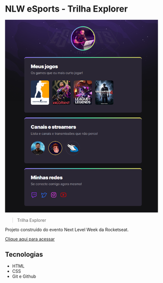 # NLW eSports - Trilha Explorer

![preview](./.github/preview.png)

> Trilha Explorer

Projeto construído do evento Next Level Week da Rocketseat.

[Clique aqui para acessar](https://yagh0.github.io/nlw-esports-explorer)


## Tecnologias

- HTML
- CSS
- Git e Github